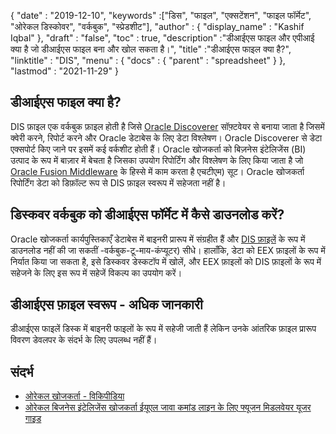 {
  "date" : "2019-12-10",
  "keywords" :["डिस", "फाइल", "एक्सटेंशन", "फाइल फॉर्मेट", "ओरेकल डिस्कोवर", "वर्कबुक", "स्प्रेडशीट"],
  "author" : {
    "display_name" : "Kashif Iqbal"
},
  "draft" : "false",
  "toc" : true,
  "description" :"डीआईएस फाइल और एपीआई क्या है जो डीआईएस फाइल बना और खोल सकता है।",
  "title" :"डीआईएस फाइल क्या है?",
  "linktitle" : "DIS",
  "menu" : {
    "docs" : {
      "parent" : "spreadsheet"
}
},
  "lastmod" : "2021-11-29"
}

## डीआईएस फाइल क्या है?

DIS फ़ाइल एक वर्कबुक फ़ाइल होती है जिसे [Oracle Discoverer](https://docs.oracle.com/cd/E28389_01/bi.1111/b40107/overview.htm) सॉफ़्टवेयर से बनाया जाता है जिसमें क्वेरी करने, रिपोर्ट करने और Oracle डेटाबेस के लिए डेटा विश्लेषण। Oracle Discoverer से डेटा एक्सपोर्ट किए जाने पर इसमें कई वर्कशीट होती हैं। Oracle खोजकर्ता को बिज़नेस इंटेलिजेंस (BI) उत्पाद के रूप में बाज़ार में बेचता है जिसका उपयोग रिपोर्टिंग और विश्लेषण के लिए किया जाता है जो [Oracle Fusion Middleware](https://docs.oracle.com/cd/E28280_01/bi.1111/b40108/toc) के हिस्से में काम करता है एचटीएम) सूट। Oracle खोजकर्ता रिपोर्टिंग डेटा को डिफ़ॉल्ट रूप से DIS फ़ाइल स्वरूप में सहेजता नहीं है।

## डिस्कवर वर्कबुक को डीआईएस फॉर्मेट में कैसे डाउनलोड करें?

Oracle खोजकर्ता कार्यपुस्तिकाएँ डेटाबेस में बाइनरी प्रारूप में संग्रहीत हैं और [DIS फ़ाइलें](https://forums.oracle.com/ords/apexds/post/can-i-download-all-discoverer-workbooks-to-my-computer-4127) के रूप में डाउनलोड नहीं की जा सकतीं -वर्कबुक-टू-माय-कंप्यूटर) सीधे। हालाँकि, डेटा को EEX फ़ाइलों के रूप में निर्यात किया जा सकता है, इसे डिस्कवर डेस्कटॉप में खोलें, और EEX फ़ाइलों को DIS फ़ाइलों के रूप में सहेजने के लिए इस रूप में सहेजें विकल्प का उपयोग करें।

## डीआईएस फ़ाइल स्वरूप - अधिक जानकारी

डीआईएस फाइलें डिस्क में बाइनरी फाइलों के रूप में सहेजी जाती हैं लेकिन उनके आंतरिक फ़ाइल प्रारूप विवरण डेवलपर के संदर्भ के लिए उपलब्ध नहीं हैं।

## संदर्भ

* [ओरेकल खोजकर्ता - विकिपीडिया](https://en.wikipedia.org/wiki/Oracle_Discoverer)
* [ओरेकल बिजनेस इंटेलिजेंस खोजकर्ता ईयूएल जावा कमांड लाइन के लिए फ्यूजन मिडलवेयर यूजर गाइड](https://docs.oracle.com/cd/E28280_01/bi.1111/b40108/toc.htm)

